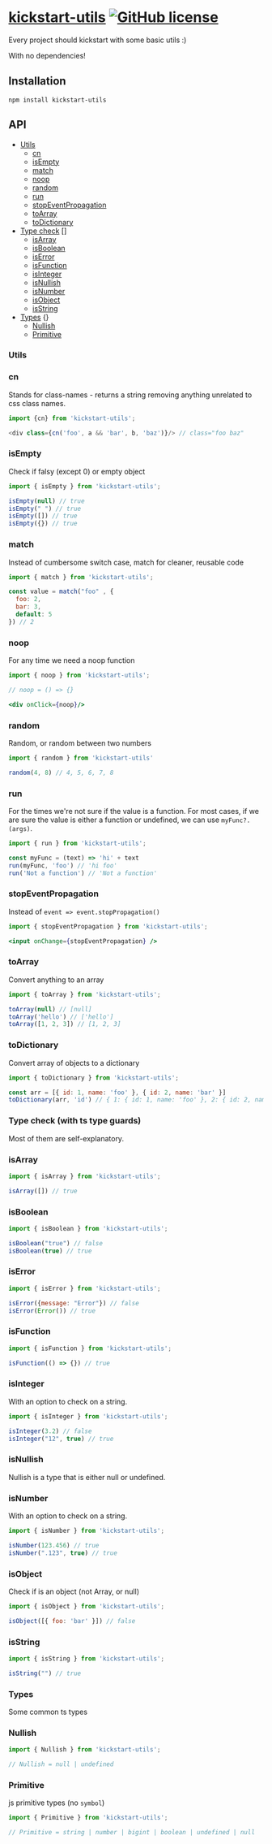 # [kickstart-utils](https://www.npmjs.com/package/kickstart-utils) [![GitHub license](https://img.shields.io/badge/license-MIT-blue.svg)](https://github.com/chikalaka/kickstart-utils/blob/main/LICENSE)

Every project should kickstart with some basic utils :)

With no dependencies! 
## Installation
```shell
npm install kickstart-utils
```

## API

- [Utils](#utils)
    - [cn](#cn)
    - [isEmpty](#isEmpty)
    - [match](#match)
    - [noop](#noop)
    - [random](#random)
    - [run](#run)
    - [stopEventPropagation](#stopEventPropagation)
    - [toArray](#toArray)
    - [toDictionary](#toDictionary)
- [Type check](#type-check) []
    - [isArray](#isArray)
    - [isBoolean](#isBoolean)
    - [isError](#isError)
    - [isFunction](#isFunction)
    - [isInteger](#isInteger)
    - [isNullish](#isNullish)
    - [isNumber](#isNumber)
    - [isObject](#isObject)
    - [isString](#isString)
- [Types](#types) {}
    - [Nullish](#Nullish)
    - [Primitive](#Primitive)

### Utils

### cn

Stands for class-names - returns a string removing anything unrelated to css class names.

```typescript jsx
import {cn} from 'kickstart-utils';

<div class={cn('foo', a && 'bar', b, 'baz')}/> // class="foo baz" 
```

### isEmpty

Check if falsy (except 0) or empty object

```js
import { isEmpty } from 'kickstart-utils';

isEmpty(null) // true
isEmpty(" ") // true
isEmpty([]) // true
isEmpty({}) // true
```

### match
Instead of cumbersome switch case, match for cleaner, reusable code
```js
import { match } from 'kickstart-utils';

const value = match("foo" , {
  foo: 2,
  bar: 3,
  default: 5
}) // 2
```

### noop
For any time we need a noop function
```jsx
import { noop } from 'kickstart-utils';

// noop = () => {}

<div onClick={noop}/> 
```

### random
Random, or random between two numbers
```js
import { random } from 'kickstart-utils'

random(4, 8) // 4, 5, 6, 7, 8
```

### run
For the times we're not sure if the value is a function.
For most cases, if we are sure the value is either a function or undefined, we can use `myFunc?.(args)`.
```js
import { run } from 'kickstart-utils';

const myFunc = (text) => 'hi' + text
run(myFunc, 'foo') // 'hi foo'
run('Not a function') // 'Not a function'
```

### stopEventPropagation
Instead of `event => event.stopPropagation()`
```jsx
import { stopEventPropagation } from 'kickstart-utils';

<input onChange={stopEventPropagation} />
```

### toArray
Convert anything to an array
```js
import { toArray } from 'kickstart-utils';

toArray(null) // [null]
toArray('hello') // ['hello']
toArray([1, 2, 3]) // [1, 2, 3]
```

### toDictionary
Convert array of objects to a dictionary
```js
import { toDictionary } from 'kickstart-utils';

const arr = [{ id: 1, name: 'foo' }, { id: 2, name: 'bar' }]
toDictionary(arr, 'id') // { 1: { id: 1, name: 'foo' }, 2: { id: 2, name: 'bar' } }
```

### Type check (with ts type guards)
Most of them are self-explanatory.
### isArray

```js
import { isArray } from 'kickstart-utils';

isArray([]) // true
```
### isBoolean

```js
import { isBoolean } from 'kickstart-utils';

isBoolean("true") // false
isBoolean(true) // true
```
### isError

```js
import { isError } from 'kickstart-utils';

isError({message: "Error"}) // false
isError(Error()) // true
```
### isFunction

```js
import { isFunction } from 'kickstart-utils';

isFunction(() => {}) // true
```
### isInteger
With an option to check on a string.

```js
import { isInteger } from 'kickstart-utils';

isInteger(3.2) // false
isInteger("12", true) // true
```
### isNullish
Nullish is a type that is either null or undefined.

### isNumber
With an option to check on a string.

```js
import { isNumber } from 'kickstart-utils';

isNumber(123.456) // true
isNumber(".123", true) // true
```
### isObject
Check if is an object (not Array, or null)
```js
import { isObject } from 'kickstart-utils';

isObject([{ foo: 'bar' }]) // false
```

### isString

```js
import { isString } from 'kickstart-utils';

isString("") // true
```

### Types

Some common ts types

### Nullish

```js
import { Nullish } from 'kickstart-utils';

// Nullish = null | undefined
```

### Primitive

js primitive types (no `symbol`)

```js
import { Primitive } from 'kickstart-utils';

// Primitive = string | number | bigint | boolean | undefined | null
```